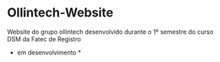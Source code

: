 # Ollintech-Website
Website do grupo ollintech desenvolvido durante o 1º semestre do curso DSM da Fatec de Registro
* em desenvolvimento *
